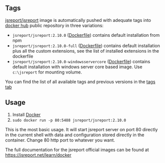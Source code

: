 
Tags
----

[jsreport/jsreport](https://hub.docker.com/r/jsreport/jsreport/) image is automatically pushed with adequate tags into [docker hub](https://www.docker.com/)  public repository in three variations:

- `jsreport/jsreport:2.10.0` ([Dockerfile](https://github.com/jsreport/jsreport/blob/master/docker/default/Dockerfile))  contains default installation from npm
- `jsreport/jsreport:2.10.0-full` ([Dockerfile](https://github.com/jsreport/jsreport/blob/master/docker/full/Dockerfile)) contains default installation plus all the custom extensions, see the list of installed extensions in the dockerfile
- `jsreport/jsreport:2.10.0-windowsservercore` ([Dockerfile](https://github.com/jsreport/jsreport/blob/master/docker/windowsservercore/Dockerfile)) contains default installation with windows server core based image. Use `c:\jsreport` for mounting volume.

You can find the list of all available tags and previous versions in the [tags tab](https://hub.docker.com/r/jsreport/jsreport/tags/)

Usage
-----

1. Install [Docker](https://www.docker.com/)
2. `sudo docker run -p 80:5488 jsreport/jsreport:2.10.0`

This is the most basic usage. It will start jsreport server on port 80 directly in the current shell with data and configuration stored directly in the container. Change 80 http port to whatever you want.

The full documentation for the jsreport official images can be found at https://jsreport.net/learn/docker

